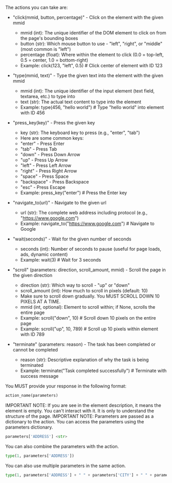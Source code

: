 The actions you can take are:

- "click(mmid, button, percentage)" - Click on the element with the given mmid

  - mmid (int): The unique identifier of the DOM element to click on from the page's bounding boxes
  - button (str): Which mouse button to use - "left", "right", or "middle" (most common is "left")
  - percentage (float): Where within the element to click (0.0 = top-left, 0.5 = center, 1.0 = bottom-right)
  - Example: click(123, "left", 0.5) # Click center of element with ID 123

- "type(mmid, text)" - Type the given text into the element with the given mmid

  - mmid (int): The unique identifier of the input element (text field, textarea, etc.) to type into
  - text (str): The actual text content to type into the element
  - Example: type(456, "hello world") # Type "hello world" into element with ID 456

- "press_key(key)" - Press the given key

  - key (str): The keyboard key to press (e.g., "enter", "tab")
  - Here are some common keys:
  - "enter" - Press Enter
  - "tab" - Press Tab
  - "down" - Press Down Arrow
  - "up" - Press Up Arrow
  - "left" - Press Left Arrow
  - "right" - Press Right Arrow
  - "space" - Press Space
  - "backspace" - Press Backspace
  - "esc" - Press Escape
  - Example: press_key("enter") # Press the Enter key

- "navigate_to(url)" - Navigate to the given url

  - url (str): The complete web address including protocol (e.g., "https://www.google.com")
  - Example: navigate_to("https://www.google.com") # Navigate to Google

- "wait(seconds)" - Wait for the given number of seconds

  - seconds (int): Number of seconds to pause (useful for page loads, ads, dynamic content)
  - Example: wait(3) # Wait for 3 seconds

- "scroll" (parameters: direction, scroll_amount, mmid) - Scroll the page in the given direction

  - direction (str): Which way to scroll - "up" or "down"
  - scroll_amount (int): How much to scroll in pixels (default: 10)
  - Make sure to scroll down gradually. You MUST SCROLL DOWN 10 PIXELS AT A TIME.
  - mmid (int, optional): Element to scroll within; if None, scrolls the entire page
  - Example: scroll("down", 10) # Scroll down 10 pixels on the entire page
  - Example: scroll("up", 10, 789) # Scroll up 10 pixels within element with ID 789

- "terminate" (parameters: reason) - The task has been completed or cannot be completed
  - reason (str): Descriptive explanation of why the task is being terminated
  - Example: terminate("Task completed successfully") # Terminate with success message

You MUST provide your response in the following format:

```python
action_name(parameters)
```

IMPORTANT NOTE: If you are see <empty/> in the element description, it means the element is empty. You can't interact with it. It is only to understand the structure of the page.
IMPORTANT NOTE: Parameters are passed as a dictionary to the action. You can access the parameters using the parameters dictionary.

```python
parameters['ADDRESS'] <str>
```

You can also combine the parameters with the action.

```python
type(1, parameters['ADDRESS'])
```

You can also use multiple parameters in the same action.

```python
type(1, parameters['ADDRESS'] + " " + parameters['CITY'] + " " + parameters['STATE'] + " " + parameters['ZIP'])
```

